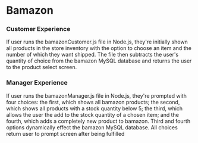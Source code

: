 <h1>Bamazon</h1>

<h3>Customer Experience</h3>

<p>If user runs the bamazonCustomer.js file in Node.js, they're initially shown all products in the store inventory with the option to choose an item and the number of which they want shipped. The file then subtracts the user's quantity of choice from the bamazon MySQL database and returns the user to the product select screen.</p>

<h3>Manager Experience</h3>

<p>If user runs the bamazonManager.js file in Node.js, they're prompted with four choices: the first, which shows all bamazon products; the second, which shows all products with a stock quantity below 5; the third, which allows the user the add to the stock quantity of a chosen item; and the fourth, which adds a completely new product to bamazon. Third and fourth options dynamically effect the bamazon MySQL database. All choices return user to prompt screen after being fulfilled</p>
